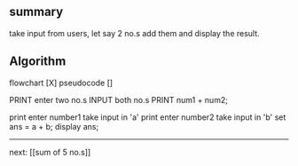 ## summary

take input from users, let say 2 no.s 
add them and display the result.

## Algorithm

flowchart [X]
pseudocode []


PRINT enter two no.s
INPUT both no.s
PRINT num1 + num2;


print enter number1
take input in 'a'
print enter number2
take input in 'b'
set ans = a + b; 
display ans;


****************

next: [[sum of 5 no.s]]

